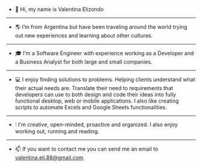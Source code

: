 - 👋 Hi, my name is Valentina Elizondo
----------------
- :earth_americas: I’m from Argentina but have been traveling around the world trying out new experiences and learning about other cultures.
----------------
- :mortar_board: I’m a Software Engineer with experience working as a Developer and a Business Analyst for both large and small companies.
----------------
- :computer: I enjoy finding solutions to problems. Helping clients understand what their actual needs are. Translate their need to requirements that developers 
can use to both design and code their ideas into fully functional desktop, web or mobile applications. I also like creating scripts to automate Excels
and Google Sheets functionalities.
----------------
- :grey_exclamation: I'm creative, open-minded, proactive and organized. I also enjoy working out, running and reading.
----------------
- 📫 If you want to contact me you can send me an email to valentina.eli.88@gmail.com

<!---
valenEliz/valenEliz is a ✨ special ✨ repository because its `README.md` (this file) appears on your GitHub profile.
You can click the Preview link to take a look at your changes.
--->


